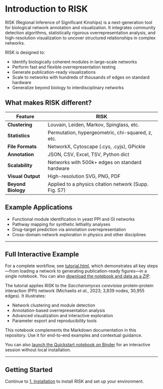 # Introduction to RISK

RISK (Regional Inference of Significant Kinships) is a next-generation tool for biological network annotation and visualization. It integrates community detection algorithms, statistically rigorous overrepresentation analysis, and high-resolution visualization to uncover structured relationships in complex networks.

RISK is designed to:

- Identify biologically coherent modules in large-scale networks
- Perform fast and flexible overrepresentation testing
- Generate publication-ready visualizations
- Scale to networks with hundreds of thousands of edges on standard hardware
- Generalize beyond biology to interdisciplinary networks

## What makes RISK different?

| Feature            | RISK                                                  |
| ------------------ | ----------------------------------------------------- |
| **Clustering**     | Louvain, Leiden, Markov, Spinglass, etc.              |
| **Statistics**     | Permutation, hypergeometric, chi-squared, z, etc.     |
| **File Formats**   | NetworkX, Cytoscape (.cys, .cyjs), GPickle            |
| **Annotation**     | JSON, CSV, Excel, TSV, Python dict                    |
| **Scalability**    | Networks with 500k+ edges on standard hardware        |
| **Visual Output**  | High-resolution SVG, PNG, PDF                         |
| **Beyond Biology** | Applied to a physics citation network (Supp. Fig. S7) |

## Example Applications

- Functional module identification in yeast PPI and GI networks
- Pathway mapping for synthetic lethality analyses
- Drug–target prediction via annotation overrepresentation
- Cross-domain network exploration in physics and other disciplines

---

## Full Interactive Example

For a complete workflow, see [tutorial.html](tutorial.html), which demonstrates all key steps—from loading a network to generating publication-ready figures—in a single notebook. You can also [download the notebook and data as a ZIP](tutorial.zip).

The tutorial applies RISK to the _Saccharomyces cerevisiae_ protein–protein interaction (PPI) network (Michaelis _et al._, 2023; 3,839 nodes, 30,955 edges). It illustrates:

- Network clustering and module detection
- Annotation-based overrepresentation analysis
- Advanced visualization and interactive exploration
- Parameter export and reproducibility tools

This notebook complements the Markdown documentation in this repository. Use it for end-to-end examples and contextual guidance.

You can also <a href="https://mybinder.org/v2/gh/riskportal/network-tutorial/HEAD?filepath=notebooks/quickstart.ipynb" target="_blank" rel="noopener">launch the Quickstart notebook on Binder</a> for an interactive session without local installation.

---

## Getting Started

Continue to [1. Installation](./1_installation.md) to install RISK and set up your environment.

